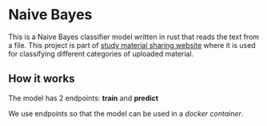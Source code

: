 # Naive Bayes

This is a Naive Bayes classifier model written in rust that reads the text from a file. This project is part of [study material sharing website](https://openabi.ee) where it is used for classifying different categories of uploaded material.    

## How it works

The model has 2 endpoints: **train** and **predict**

We use endpoints so that the model can be used in a *docker container*.
